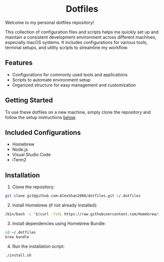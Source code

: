 <h1 align="center">Dotfiles</h1>

Welcome to my personal dotfiles repository!

This collection of configuration files and scripts helps me quickly set up and maintain a consistent development environment across different machines, especially macOS systems. It includes configurations for various tools, terminal setups, and utility scripts to streamline my workflow.

## Features

- Configurations for commonly used tools and applications
- Scripts to automate environment setup
- Organized structure for easy management and customization

## Getting Started

To use these dotfiles on a new machine, simply clone the repository and follow the setup instructions [below](#setup).

## Included Configurations

- Homebrew
- Node.js
- Visual Studio Code
- iTerm2

## Installation

1. Clone the repository:

```bash
git clone git@github.com:AlexShan2008/dotfiles.git ~/.dotfiles
```

2. Install Homebrew (if not already installed):

```bash
/bin/bash -c "$(curl -fsSL https://raw.githubusercontent.com/Homebrew/install/HEAD/install.sh)"
```

3. Install dependencies using Homebrew Bundle:

```bash
cd ~/.dotfiles
brew bundle
```

4. Run the installation script:

```bash
./install.sh
```
